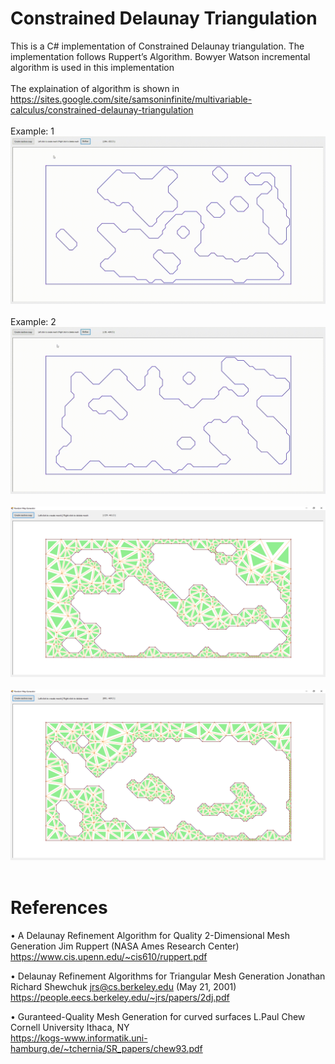 # Constrained Delaunay Triangulation
This is a C# implementation of Constrained Delaunay triangulation. The implementation follows Ruppert’s Algorithm. Bowyer Watson incremental algorithm is used in this implementation<br /><br />The explaination of algorithm is shown in<br /> https://sites.google.com/site/samsoninfinite/multivariable-calculus/constrained-delaunay-triangulation <br /><br />
Example: 1
![](/constrained_delaunay_triangulation_rupperts/images/constrained_delaunay_triangulation_gif_4.gif)<br /><br />
Example: 2
![](/constrained_delaunay_triangulation_rupperts/images/constrained_delaunay_triangulation_gif_2.gif)<br /><br />
![](/constrained_delaunay_triangulation_rupperts/images/constrained_delaunay_2.png)<br /><br />
![](/constrained_delaunay_triangulation_rupperts/images/constrained_delaunay_1.png)<br /><br />

# References
•	A Delaunay Refinement Algorithm for Quality 2-Dimensional Mesh Generation Jim Ruppert (NASA Ames Research Center) <br />
https://www.cis.upenn.edu/~cis610/ruppert.pdf

•	Delaunay Refinement Algorithms for Triangular Mesh Generation Jonathan Richard Shewchuk jrs@cs.berkeley.edu (May 21, 2001)<br />
https://people.eecs.berkeley.edu/~jrs/papers/2dj.pdf

•	Guranteed-Quality Mesh Generation for curved surfaces L.Paul Chew Cornell University Ithaca, NY<br />
https://kogs-www.informatik.uni-hamburg.de/~tchernia/SR_papers/chew93.pdf
